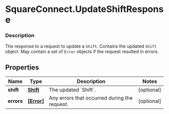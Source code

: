 # SquareConnect.UpdateShiftResponse

### Description

The response to a request to update a `Shift`. Contains the updated `Shift` object. May contain a set of `Error` objects if the request resulted in errors.

## Properties
Name | Type | Description | Notes
------------ | ------------- | ------------- | -------------
**shift** | [**Shift**](Shift.md) | The updated &#x60;Shift&#x60;. | [optional] 
**errors** | [**[Error]**](Error.md) | Any errors that occurred during the request. | [optional] 



